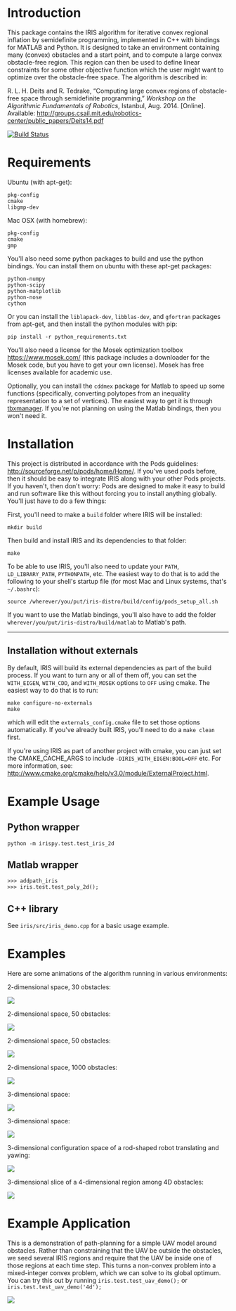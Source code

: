 Introduction
============

This package contains the IRIS algorithm for iterative convex regional inflation by semidefinite programming, implemented in C++ with bindings for MATLAB and Python. It is designed to take an environment containing many (convex) obstacles and a start point, and to compute a large convex obstacle-free region. This region can then be used to define linear constraints for some other objective function which the user might want to optimize over the obstacle-free space. The algorithm is described in:

R.&nbsp;L.&nbsp;H. Deits and R.&nbsp;Tedrake, &ldquo;Computing large convex regions of
  obstacle-free space through semidefinite programming,&rdquo; <em>Workshop on the Algorithmic Fundamentals of Robotics</em>, Istanbul, Aug. 2014.
  [Online]. Available:
  <a href='http://groups.csail.mit.edu/robotics-center/public_papers/Deits14.pdf'>http://groups.csail.mit.edu/robotics-center/public_papers/Deits14.pdf</a>

[![Build Status](https://travis-ci.org/rdeits/iris-distro.svg)](https://travis-ci.org/rdeits/iris-distro)

Requirements
============

Ubuntu (with apt-get):

	pkg-config
	cmake
	libgmp-dev

Mac OSX (with homebrew):

	pkg-config
	cmake
	gmp

You'll also need some python packages to build and use the python bindings. You can install them on ubuntu with these apt-get packages:

    python-numpy
    python-scipy
    python-matplotlib
    python-nose
    cython

Or you can install the `liblapack-dev`, `libblas-dev`, and `gfortran` packages from apt-get, and then install the python modules with pip:

	pip install -r python_requirements.txt

You'll also need a license for the Mosek optimization toolbox <https://www.mosek.com/> (this package includes a downloader for the Mosek code, but you have to get your own license). Mosek has free licenses available for academic use.

Optionally, you can install the `cddmex` package for Matlab to speed up some functions (specifically, converting polytopes from an inequality representation to a set of vertices). The easiest way to get it is through [tbxmanager](http://tbxmanager.com/). If you're not planning on using the Matlab bindings, then you won't need it.

Installation
============

This project is distributed in accordance with the Pods guidelines: <http://sourceforge.net/p/pods/home/Home/>. If you've used pods before, then it should be easy to integrate IRIS along with your other Pods projects. If you haven't, then don't worry: Pods are designed to make it easy to build and run software like this without forcing you to install anything globally. You'll just have to do a few things:

First, you'll need to make a `build` folder where IRIS will be installed:

	mkdir build

Then build and install IRIS and its dependencies to that folder:

	make

To be able to use IRIS, you'll also need to update your `PATH`, `LD_LIBRARY_PATH`, `PYTHONPATH`, etc. The easiest way to do that is to add the following to your shell's startup file (for most Mac and Linux systems, that's `~/.bashrc`):

	source /wherever/you/put/iris-distro/build/config/pods_setup_all.sh

If you want to use the Matlab bindings, you'll also have to add the folder `wherever/you/put/iris-distro/build/matlab` to Matlab's path.

------------------------------
Installation without externals
------------------------------
By default, IRIS will build its external dependencies as part of the build process. If you want to turn any or all of them off, you can set the `WITH_EIGEN`, `WITH_CDD`, and `WITH_MOSEK` options to `OFF` using cmake. The easiest way to do that is to run:

    make configure-no-externals
    make

which will edit the `externals_config.cmake` file to set those options automatically. If you've already built IRIS, you'll need to do a `make clean` first.

If you're using IRIS as part of another project with cmake, you can just set the CMAKE_CACHE_ARGS to include `-DIRIS_WITH_EIGEN:BOOL=OFF` etc. For more information, see: <http://www.cmake.org/cmake/help/v3.0/module/ExternalProject.html>.

Example Usage
=============

Python wrapper
--------------

	python -m irispy.test.test_iris_2d

Matlab wrapper
--------------

	>>> addpath_iris
	>>> iris.test.test_poly_2d();

C++ library
-----------

See `iris/src/iris_demo.cpp` for a basic usage example.

Examples
========

Here are some animations of the algorithm running in various
environments:

2-dimensional space, 30 obstacles:

![](https://rdeits.github.io/iris-distro/examples/poly_2d_N30/animation.gif)

2-dimensional space, 50 obstacles:

![](https://rdeits.github.io/iris-distro/examples/poly_2d_N50/animation.gif)

2-dimensional space, 50 obstacles:

![](https://rdeits.github.io/iris-distro/examples/poly_2d_N50_2/animation.gif)

2-dimensional space, 1000 obstacles:

![](https://rdeits.github.io/iris-distro/examples/poly_2d_N1000/animation.gif)

3-dimensional space:

![](https://rdeits.github.io/iris-distro/examples/poly_3d/animation.gif)

3-dimensional space:

![](https://rdeits.github.io/iris-distro/examples/poly_3d_2/animation.gif)

3-dimensional configuration space of a rod-shaped robot translating and yawing:

![](https://rdeits.github.io/iris-distro/examples/c_space_3d/animation.gif)

3-dimensional slice of a 4-dimensional region among 4D obstacles:

![](https://rdeits.github.io/iris-distro/examples/poly_4d/animation.gif)

Example Application
===================
This is a demonstration of path-planning for a simple UAV model around obstacles. Rather than constraining that the UAV be outside the obstacles, we seed several IRIS regions and require that the UAV be inside one of those regions at each time step. This turns a non-convex problem into a mixed-integer convex problem, which we can solve to its global optimum. You can try this out by running `iris.test.test_uav_demo();` or `iris.test.test_uav_demo('4d');`

![](http://rdeits.github.io/iris-distro/examples/uav/demo_uav.png)
